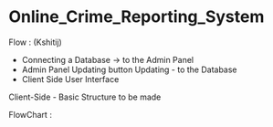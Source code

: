 # Online_Crime_Reporting_System

Flow : (Kshitij)
 - Connecting a Database -> to the Admin Panel
 - Admin Panel Updating button Updating - to the Database
 - Client Side User Interface

Client-Side - Basic Structure to be made


FlowChart : 
